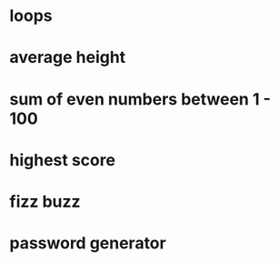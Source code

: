 # loops

# average height
# sum of even numbers between 1 - 100
# highest score
# fizz buzz
# password generator